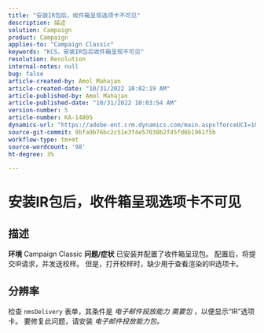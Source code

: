 ```yaml
---
title: "安装IR包后，收件箱呈现选项卡不可见"
description: 描述
solution: Campaign
product: Campaign
applies-to: "Campaign Classic"
keywords: "KCS，安装IR包后收件箱呈现不可见"
resolution: Resolution
internal-notes: null
bug: false
article-created-by: Amol Mahajan
article-created-date: "10/31/2022 10:02:19 AM"
article-published-by: Amol Mahajan
article-published-date: "10/31/2022 10:03:54 AM"
version-number: 5
article-number: KA-14805
dynamics-url: "https://adobe-ent.crm.dynamics.com/main.aspx?forceUCI=1&pagetype=entityrecord&etn=knowledgearticle&id=81ef1618-0359-ed11-9561-6045bd006079"
source-git-commit: 9bfa9b76bc2c51e3f4e57038b2f45fd6b1961f5b
workflow-type: tm+mt
source-wordcount: '98'
ht-degree: 3%

---
```


# 安装IR包后，收件箱呈现选项卡不可见

## 描述

<b>环境</b>
Campaign Classic
<b>问题/症状</b>
已安装并配置了收件箱呈现包。 配置后，将提交IR请求，并发送校样。 但是，打开校样时，缺少用于查看渲染的IR选项卡。


## 分辨率


检查 `nmsDelivery` 表单，其条件是 *电子邮件投放能力* *需要包* ，以便显示“IR”选项卡。 要修复此问题，请安装 *电子邮件投放能力包。*
